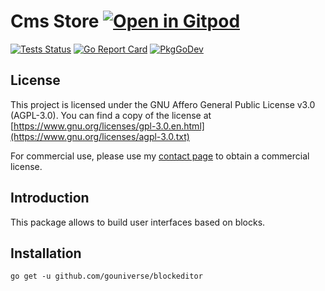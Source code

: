 # Cms Store <a href="https://gitpod.io/#https://github.com/gouniverse/cmsstore" style="float:right:"><img src="https://gitpod.io/button/open-in-gitpod.svg" alt="Open in Gitpod" loading="lazy"></a>

[![Tests Status](https://github.com/gouniverse/cmsstore/actions/workflows/tests.yml/badge.svg?branch=main)](https://github.com/gouniverse/cmsstore/actions/workflows/tests.yml)
[![Go Report Card](https://goreportcard.com/badge/github.com/gouniverse/cmsstore)](https://goreportcard.com/report/github.com/gouniverse/cmsstore)
[![PkgGoDev](https://pkg.go.dev/badge/github.com/gouniverse/cmsstore)](https://pkg.go.dev/github.com/gouniverse/cmsstore)

## License

This project is licensed under the GNU Affero General Public License v3.0 (AGPL-3.0). You can find a copy of the license at [https://www.gnu.org/licenses/gpl-3.0.en.html](https://www.gnu.org/licenses/agpl-3.0.txt)

For commercial use, please use my [contact page](https://lesichkov.co.uk/contact) to obtain a commercial license.

## Introduction

This package allows to build user interfaces based on blocks.

## Installation
```
go get -u github.com/gouniverse/blockeditor
```
